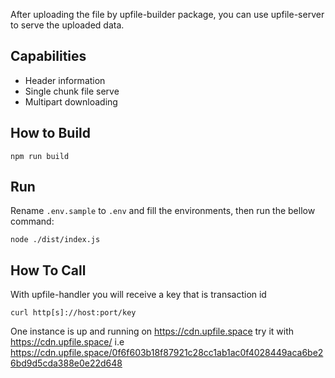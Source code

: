 After uploading the file by upfile-builder package, you can use upfile-server to serve the uploaded data.

## Capabilities

- Header information
- Single chunk file serve
- Multipart downloading

## How to Build

```
npm run build
```

## Run

Rename `.env.sample` to `.env` and fill the environments, then run the bellow command:

```
node ./dist/index.js
```

## How To Call

With upfile-handler you will receive a key that is transaction id

`curl http[s]://host:port/key`

One instance is up and running on https://cdn.upfile.space
try it with https://cdn.upfile.space/<key>
i.e
https://cdn.upfile.space/0f6f603b18f87921c28cc1ab1ac0f4028449aca6be26bd9d5cda388e0e22d648
